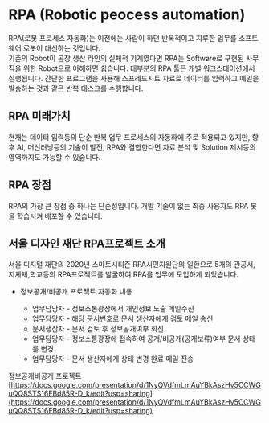 # RPA (Robotic peocess automation)  
RPA(로봇 프로세스 자동화)는 이전에는 사람이 하던 반복적이고 지루한 업무를 소프트웨어 로봇이 대신하는 것입니다.  
기존의 Robot이 공장 생산 라인의 실체적 기계였다면 RPA는 Software로 구현된 사무직을 위한 Robot으로 이해하면 쉽습니다. 
대부분의 RPA 툴은 개별 워크스테이션에서 실행됩니다. 간단한 프로그램을 사용해 스프레드시트 자료로 데이터를 입력하고 메일을 발송하는 것과 같은 반복 태스크를 수행합니다.  

## RPA 미래가치  
현재는 데이터 입력등의 단순 반복 업무 프로세스의 자동화에 주로 적용되고 있지만, 향후 AI, 머신러닝등의 기술이 발전, RPA와 결합한다면 자료 분석 및 Solution 제시등의 영역까지도 가능할 수 있습니다.    

## RPA 장점 
RPA의 가장 큰 장점 중 하나는 단순성입니다. 개발 기술이 없는 최종 사용자도 RPA 봇을 학습시켜 배포할 수 있습니다.  

## 서울 디자인 재단 RPA프로젝트 소개  
서울 디지털 재단의 2020년 스마트시티즌 RPA시민지원단의 일환으로 5개의 관공서,지체체,학교등의 RPA프로젝트를 발굴하여 RPA를 업무에 도입하게 되었습니다.

* 정보공개/비공개 프로젝트 자동화 내용  

  * 업무담당자 - 정보소통광장에서 개인정보 노출 메일수신
  * 업무담당자 - 해당 문서번호로 문서 생산자에게 검토 메일 송신
  * 문서생산자 - 문서 검토 후 정보공개여부 회신
  * 업무담당자 - 정보소통광장에 접속하여 공개/비공개(공개보류)여부 문서 상태를 변경
  * 업무담당자 - 문서 생산자에게 상태 변경 완료 메일 전송  

정보공개비공개 프로젝트 [https://docs.google.com/presentation/d/1NyQVdfmLmAuYBkAszHv5CCWGuQQ8STS16FBd85R-D_k/edit?usp=sharing](https://docs.google.com/presentation/d/1NyQVdfmLmAuYBkAszHv5CCWGuQQ8STS16FBd85R-D_k/edit?usp=sharing)

